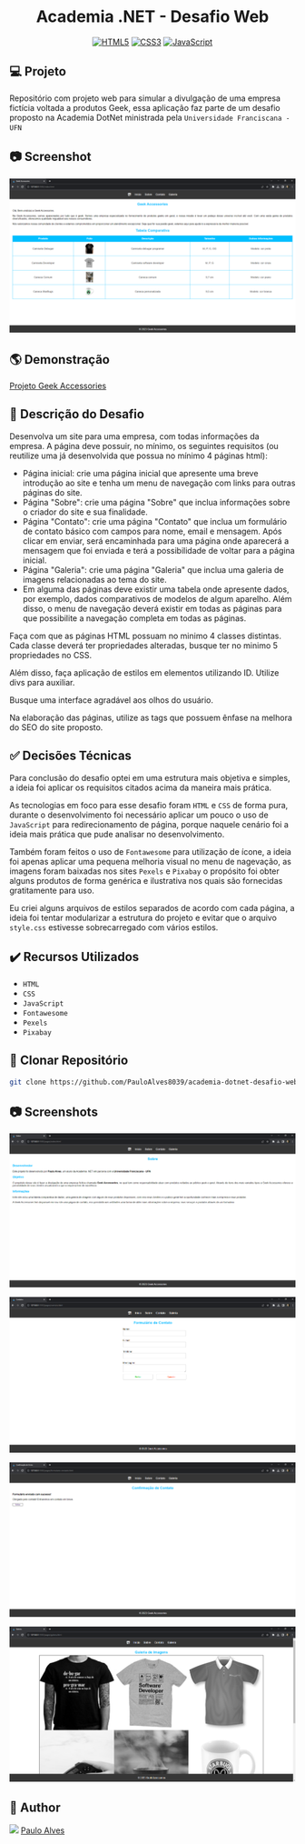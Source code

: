 <h1 align="center">Academia .NET - Desafio Web</h1>

<p align="center">
  <a href="https://www.w3schools.com/html/"><img alt="HTML5" src="https://img.shields.io/badge/html5-%23E34F26.svg?style=for-the-badge&logo=html5&logoColor=white" /></a>
  <a href="https://www.w3schools.com/css/"><img alt="CSS3" src="https://img.shields.io/badge/css3-%231572B6.svg?style=for-the-badge&logo=css3&logoColor=white" /></a>
   <a href="https://developer.mozilla.org/pt-BR/docs/Web/JavaScript"><img alt="JavaScript" src="https://img.shields.io/badge/javascript-%23323330.svg?style=for-the-badge&logo=javascript&logoColor=%23F7DF1E" /></a>
</p>

## :computer: Projeto

Repositório com projeto web para simular a divulgação de uma empresa fictícia voltada a produtos Geek, essa aplicação faz parte de um desafio proposto na Academia DotNet ministrada pela `Universidade Franciscana - UFN`

## :camera: Screenshot

<p align="center"> <img src="https://github.com/PauloAlves8039/academia-dotnet-desafio-web/blob/master/assets/images/screenshot1.PNG" /></p>

## :earth_americas: Demonstração

[Projeto Geek Accessories](https://pauloalves8039.github.io/academia-dotnet-desafio-web/index.html)

## :page_facing_up: Descrição do Desafio

Desenvolva um site para uma empresa, com todas informações da empresa. A página deve possuir, no mínimo, os seguintes requisitos (ou reutilize uma já desenvolvida que possua no mínimo 4 páginas html):
- Página inicial: crie uma página inicial que apresente uma breve introdução ao site e tenha um menu de navegação com links para outras páginas do site.
- Página "Sobre": crie uma página "Sobre" que inclua informações sobre o criador do site e sua finalidade.
- Página "Contato": crie uma página "Contato" que inclua um formulário de contato básico com campos para nome, email e mensagem. Após clicar em enviar, será encaminhada para uma página onde aparecerá a mensagem que foi enviada e terá a possibilidade de voltar para a página inicial.
- Página "Galeria": crie uma página "Galeria" que inclua uma galeria de imagens relacionadas ao tema do site.
- Em alguma das páginas deve existir uma tabela onde apresente dados, por exemplo, dados comparativos de modelos de algum aparelho.
Além disso, o menu de navegação deverá existir em todas as páginas para que possibilite a navegação completa em todas as páginas.

Faça com que as páginas HTML possuam no minimo 4 classes distintas. Cada classe deverá ter propriedades alteradas, busque ter no minimo 5 propriedades no CSS.

Além disso, faça aplicação de estilos em elementos utilizando ID. Utilize divs para auxiliar.

Busque uma interface agradável aos olhos do usuário.

Na elaboração das páginas, utilize as tags que possuem ênfase na melhora do SEO do site proposto.

## :white_check_mark: Decisões Técnicas

Para conclusão do desafio optei em uma estrutura mais objetiva e simples, a ideia foi aplicar os requisitos citados acima da maneira mais prática.

As tecnologias em foco para esse desafio foram `HTML` e `CSS` de forma pura, durante o desenvolvimento foi necessário aplicar um pouco o uso de `JavaScript` para redirecionamento de página, porque naquele cenário
foi a ideia mais prática que pude analisar no desenvolvimento. 

Também foram feitos o uso de `Fontawesome` para utilização de ícone, a ideia foi apenas aplicar uma pequena melhoria visual no menu de nagevação, as imagens foram baixadas nos sites `Pexels` e `Pixabay` o propósito foi obter alguns produtos de forma genérica e ilustrativa nos quais são fornecidas gratitamente para uso.  

Eu criei alguns arquivos de estilos separados de acordo com cada página, a ideia foi tentar modularizar a estrutura do projeto e evitar que o arquivo `style.css` estivesse sobrecarregado com vários estilos.

## ✔️ Recursos Utilizados

- ``HTML``
- ``CSS``
- ``JavaScript``
- ``Fontawesome``
- ``Pexels``
- ``Pixabay``

## :floppy_disk: Clonar Repositório

```bash
git clone https://github.com/PauloAlves8039/academia-dotnet-desafio-web.git
```

## :camera: Screenshots

<p align="center"> <img src="https://github.com/PauloAlves8039/academia-dotnet-desafio-web/blob/master/assets/images/screenshot2.PNG" /></p>
<p align="center"> <img src="https://github.com/PauloAlves8039/academia-dotnet-desafio-web/blob/master/assets/images/screenshot3.PNG" /></p>
<p align="center"> <img src="https://github.com/PauloAlves8039/academia-dotnet-desafio-web/blob/master/assets/images/screenshot4.PNG" /></p>
<p align="center"> <img src="https://github.com/PauloAlves8039/academia-dotnet-desafio-web/blob/master/assets/images/screenshot5.PNG" /></p>

## :boy: Author

<a href="https://github.com/PauloAlves8039"><img src="https://avatars.githubusercontent.com/u/57012714?v=4" width=70></a>
[Paulo Alves](https://github.com/PauloAlves8039)

